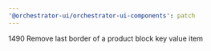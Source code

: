 ```yaml
---
'@orchestrator-ui/orchestrator-ui-components': patch
---
```


1490 Remove last border of a product block key value item
